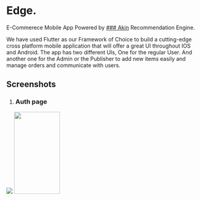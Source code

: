 # Edge.

E-Commerece Mobile App Powered by [### Akin](https://asymmetrik.com/recommendation-engine-analytics/) Recommendation Engine.

We have used Flutter as our Framework of Choice to build a cutting-edge cross platform mobile application that will offer a great UI throughout IOS and Android. The app has two different UIs, One for the regular User. And another one for the Admin or the Publisher to add new items easily and manage orders and communicate with users.

## Screenshots

1. ### Auth page
![](https://user-images.githubusercontent.com/47199425/140513470-efab3a1c-c99d-42d7-b5d1-0540b4d29a10.png) 
<img src="/uploads/d19fcc3d3b4d313c8cd7960a343463b6/table.png"  width="120" height="215">

